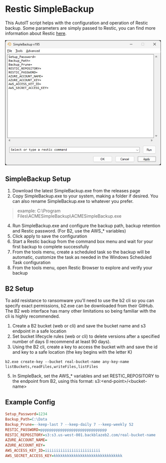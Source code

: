# Restic SimpleBackup
This AutoIT script helps with the configuration and operation of Restic backup. Some parameters are simply passed to Restic, you can find more information about Restic [here](https://restic.readthedocs.io/en/stable/).

<p align="center">
  <img src="https://github.com/jmclaren7/restic-simple-backup/blob/main/extra/main-window.jpg?raw=true">
</p>

## SimpleBackup Setup
1. Download the latest SimpleBackup.exe from the releases page
2. Copy SimpleBackup.exe to your system, making a folder if desired. You can also rename SimpleBackup.exe to whatever you prefer.
> example: C:\Program Files\ACMESimpleBackup\ACMESimpleBackup.exe
4. Run SimpleBackup.exe and configure the backup path, backup retention and Restic password. (For B2, use the AWS_* variables)
5. Click apply to save the configuration
6. Start a Restic backup from the command box menu and wait for your first backup to complete successfully
7. From the tools menu, create a scheduled task so the backup will be automatic, customize the task as needed in the Windows Scheduled Task configuration
8. From the tools menu, open Restic Browser to explore and verify your backup


## B2 Setup
To add resistance to ransomware you'll need to use the b2 cli so you can specify exact permissions, b2.exe can be downloaded from their GitHub. The B2 web interface has many other limitations so being familiar with the cli is highly recommended.

1. Create a B2 bucket (web or cli) and save the bucket name and s3 endpoint in a safe location
2. Set bucket lifecycle rules (web or cli) to delete versions after a specified number of days (I recommend at least 90 days).
3. Using the B2 cli, create a key to access the bucket with and save the id and key to a safe location (the key begins with the letter K)
```shell
b2.exe create-key --bucket real-bucket-name any-key-name listBuckets,readFiles,writeFiles,listFiles
```
5. In SimpleBack, set the AWS_* variables and set RESTIC_REPOSITORY to the endpoint from B2, using this format: s3:\<end-point\>/\<bucket-name\>



## Example Config
```ini
Setup_Password=1234
Backup_Path=C:\Data
Backup_Prune=--keep-last 7 --keep-daily 7 --keep-weekly 52
RESTIC_PASSWORD=pppppppppppppppppppppppppppppp
RESTIC_REPOSITORY=s3:s3.us-west-001.backblazeb2.com/real-bucket-name
AZURE_ACCOUNT_NAME=
AZURE_ACCOUNT_KEY=
AWS_ACCESS_KEY_ID=iiiiiiiiiiiiiiiiiiiiiiiii
AWS_SECRET_ACCESS_KEY=kkkkkkkkkkkkkkkkkkkkkkkkkkkkkkk
```
